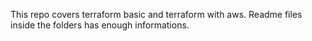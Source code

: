 This repo covers terraform basic and terraform with aws. Readme files inside the folders has enough informations.
